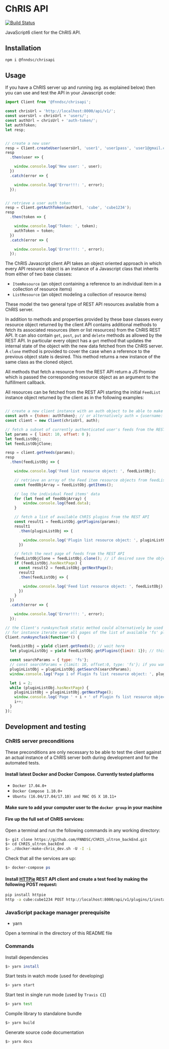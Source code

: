 # ChRIS API
[![Build Status](https://travis-ci.org/FNNDSC/fnndsc.svg?branch=master)](https://travis-ci.org/FNNDSC/fnndsc)

JavaScript6 client for the ChRIS API.

## Installation

``` bash
npm i @fnndsc/chrisapi
```

## Usage

If you have a ChRIS server up and running (eg. as explained below) then you can use and test the API in your Javascript code:

``` javascript
import Client from '@fnndsc/chrisapi';

const chrisUrl = 'http://localhost:8000/api/v1/';
const usersUrl = chrisUrl + 'users/';
const authUrl = chrisUrl + 'auth-token/';
let authToken;
let resp;


// create a new user
resp = Client.createUser(usersUrl, 'user1', 'user1pass', 'user1@gmail.com');
resp
  .then(user => {

    window.console.log('New user: ', user);
  })
  .catch(error => {

    window.console.log('Error!!!: ', error);
  });


// retrieve a user auth token
resp = Client.getAuthToken(authUrl, 'cube', 'cube1234');
resp
  .then(token => {

    window.console.log('Token: ', token);
    authToken = token;
  })
  .catch(error => {

    window.console.log('Error!!!: ', error);
  });

```

The ChRIS Javascript client API takes an object oriented approach in which every API resource object is an instance
of a Javascript class that inherits from either of two base classes:

* ``ItemResource`` (an object containing a reference to an individual item in a collection of resource items)
* ``ListResource`` (an object modeling a collection of resource items)

These model the two general type of REST API resources available from a ChRIS server.

In addition to methods and properties provided by these base classes every resource object returned by
the client API contains additional methods to fetch its associated resources (item or list resources)
from the ChRIS REST API. It can also contain ``get``, ``post``, ``put`` and ``delete`` methods as allowed by
the REST API. In particular every object has a ``get`` method that updates the internal state of the object
with the new data fetched from the ChRIS server. A `clone` method is provided to cover the case when a reference
to the previous object state is desired. This method returns a new instance of the same class as the cloned object.

All methods that fetch a resource from the REST API return a JS Promise which is passed the corresponding resource
object as an argument to the fulfillment callback.

All resources can be fetched from the REST API starting the initial `FeedList` instance object returned by the client
as in the following examples:

``` javascript

// create a new client instance with an auth object to be able to make authenticated requests
const auth = {token: authToken}; // or alternatively auth = {username: 'cube', password: 'cube1234'}
const client = new Client(chrisUrl, auth);

// fetch a subset of currently authenticated user's feeds from the REST API into an initial Feedlist object
let params = { limit: 10, offset: 0 };
let feedListObj;
let feedListObjClone;

resp = client.getFeeds(params);
resp
  .then(feedListObj => {

    window.console.log('Feed list resource object: ', feedListObj);

    // retrieve an array of the Feed item resource objects from feedListObj
    const feedObjArray = feedListObj.getItems();

    // log the individual Feed items' data
    for (let feed of feedObjArray) {
        window.console.log(feed.data);
    }

    // fetch a list of available ChRIS plugins from the REST API
    const result1 = feedListObj.getPlugins(params);
    result1
      .then(pluginListObj => {

        window.console.log('Plugin list resource object: ', pluginListObj);
      })

    // fetch the next page of feeds from the REST API
    feedListObjClone = feedListObj.clone(); // if desired save the object's current state in another object
    if (feedListObj.hasNextPage) {
      const result2 = feedListObj.getNextPage();
      result2
      .then(feedListObj => {

        window.console.log('Feed list resource object: ', feedListObj);
      })
    }
  })
  .catch(error => {

    window.console.log('Error!!!: ', error);
  });

// the Client's runAsyncTask static method could alternatively be used to wait for promises in Javascript 6
// for instance iterate over all pages of the list of available 'fs' plugins
Client.runAsyncTask(function*() {

  feedListObj = yield client.getFeeds(); // wait here
  let pluginListObj = yield feedListObj.getPlugins({limit: 1}); // this is to just fetch an initial PluginList resource obj

  const searchParams = { type: 'fs'};
  // const searchParams = {limit: 10, offset:0, type: 'fs'}; if you want to override default REST API page size
  pluginListObj = pluginListObj.getSearch(searchParams);
  window.console.log('Page 1 of Plugin fs list resource object: ', pluginListObj);

  let i = 2;
  while (pluginListObj.hasNextPage) {
    pluginListObj = pluginListObj.getNextPage();
    window.console.log('Page ' + i + ' of Plugin fs list resource object: ', pluginListObj);
    i++;
  }
});

```

## Development and testing

### ChRIS server preconditions

These preconditions are only necessary to be able to test the client against an actual
instance of a ChRIS server both during development and for the automated tests.

#### Install latest Docker and Docker Compose. Currently tested platforms
* ``Docker 17.04.0+``
* ``Docker Compose 1.10.0+``
* ``Ubuntu (16.04/17.04/17.10) and MAC OS X 10.11+``

#### Make sure to add your computer user to the ``docker group`` in your machine

#### Fire up the full set of ChRIS services:

Open a terminal and run the following commands in any working directory:

``` bash
$> git clone https://github.com/FNNDSC/ChRIS_ultron_backEnd.git
$> cd ChRIS_ultron_backEnd
$> ./docker-make-chris_dev.sh -U -I -i
```

Check that all the services are up:

``` bash
$> docker-compose ps
```

#### Install [HTTPie](https://httpie.org/) REST API client and create a test feed by making the following POST request:

```bash
pip install httpie
http -a cube:cube1234 POST http://localhost:8000/api/v1/plugins/1/instances/ template:='{"data":[{"name":"dir","value":"./"}]}' Content-Type:application/vnd.collection+json Accept:application/vnd.collection+json
```

### JavaScript package manager prerequisite

* yarn

Open a terminal in the directory of this README file

### Commands

Install dependencies

``` bash
$> yarn install
```

Start tests in watch mode (used for developing)

``` bash
$> yarn start
```

Start test in single run mode (used by `Travis CI`)

``` bash
$> yarn test
```

Compile library to standalone bundle

``` bash
$> yarn build
```

Generate source code documentation

``` bash
$> yarn docs
```
